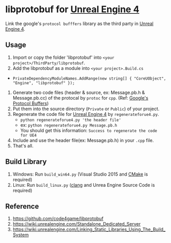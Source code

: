 libprotobuf for [Unreal Engine 4][]
=====

Link the google's `protocol bufffers` library as the third party in [Unreal Engine 4][].

Usage
-----

1. Import or copy the folder 'libprotobuf' into `<your project>/ThirdParty/libprotobuf`.
1. Add the libprotobuf as a module into `<your project>.Build.cs`
  * `PrivateDependencyModuleNames.AddRange(new string[] { "CoreUObject", "Engine", "libprotobuf" });`
1. Generate two code files (header & source, ex: Message.pb.h & Message.pb.cc) of the protocal by `protoc` for `cpp`. (Ref: [Google's Protocol Buffers][])
1. Put them into the source directory (`Private` or `Public`) of your project.
1. Regenerate the code file for [Unreal Engine 4][] by `regenerateforue4.py`.
    * `python regenerateforue4.py 'the header file'`
    * ex: `python regenerateforue4.py Message.pb.h`
    * You should get this information: `Success to regenerate the code for UE4`
1. Include and use the header file(ex: Message.pb.h) in your `.cpp` file.
1. That's all.

Build Library
-----
1. Windows: Run `build_win64.py` (Visual Studio 2015 and [CMake][] is required)
1. Linux: Run `build_linux.py` ([clang][] and Unrea Engine Source Code is required)

Reference
-----
1. https://github.com/code4game/libprotobuf
1. https://wiki.unrealengine.com/Standalone_Dedicated_Server
1. https://wiki.unrealengine.com/Linking_Static_Libraries_Using_The_Build_System


[Unreal Engine 4]: https://www.unrealengine.com/
[Google's Protocol Buffers]: https://developers.google.com/protocol-buffers/
[CMake]:http://www.cmake.org
[clang]:https://wiki.unrealengine.com/Compiling_For_Linux
